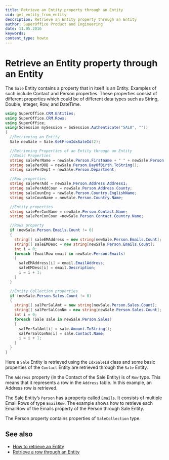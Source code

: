 ```yaml
---
title: Retrieve an Entity property through an Entity
uid: get_entity_from_entity
description: Retrieve an Entity property through an Entity
author: SuperOffice Product and Engineering
date: 11.05.2016
keywords:
content_type: howto
---
```


# Retrieve an Entity property through an Entity

The `Sale` Entity contains a property that in itself is an Entity. Examples of such include Contact and Person properties. These properties consist of different properties which could be of different data types such as String, Double, Integer, Row, and DateTime.

```csharp
using SuperOffice.CRM.Entities;
using SuperOffice.CRM.Rows;
using SuperOffice;
using(SoSession mySession = SoSession.Authenticate("SAL0", ""))
{
  //Retrieving an Entity
  Sale newSale = Sale.GetFromIdxSaleId(2);

  //Retrieving Properties of an Entity through an Entity
  //Basic Properties
  string salePerName = newSale.Person.Firstname + " " + newSale.Person.Lastname;
  string salePerDOB = newSale.Person.DayOfBirth.ToString();
  string salePerDept = newSale.Person.Department;

  //Row properties
  string salePerAdd = newSale.Person.Address.Address1;
  string salePerAddCoun = newSale.Person.Address.County;
  string saleCounEng = newSale.Person.Country.EnglishName;
  string saleCounName = newSale.Person.Country.Name;

  //Entity properties
  string salePerConName = newSale.Person.Contact.Name;
  string salePerConCoun =newSale.Person.Contact.Country.Name;

  //Rows property
  if (newSale.Person.Emails.Count != 0)
  {
    string[] saleEMAddress = new string[newSale.Person.Emails.Count];
    string[] saleEMDesc = new string[newSale.Person.Emails.Count];
    int i = 0;
    foreach (EmailRow email in newSale.Person.Emails)
    {
      saleEMAddress[i] = email.EmailAddress;
      saleEMDesc[i] = email.Description;
      i = i + 1;
    }
  }

  //Entity Collection properties
  if (newSale.Person.Sales.Count != 0)
  {
    string[] salPerSalAmt = new string[newSale.Person.Sales.Count];
    string[] salPerSalConNm = new string[newSale.Person.Sales.Count];
    int i = 0;
    foreach (Sale sale in newSale.Person.Sales)
    {
      salPerSalAmt[i] = sale.Amount.ToString();
      salPerSalConNm[i] = sale.Contact.Name;
      i = i + 1;
    }
  }
}
```

Here a `Sale` Entity is retrieved using the `IdxSaleId` class and some basic properties of the `Contact` Entity are retrieved through the `Sale` Entity.

The `Address` property (in the Contact of the Sale Entity) is of `Row` type. This means that it represents a row in the `Address` table. In this example, an Address row is retrieved.

The Sale Entity’s `Person` has a property called `Emails`. It consists of multiple Email Rows of type `EmailRow`. The example shows how to retrieve each EmailRow of the Emails property of the Person through Sale Entity.

The Person property contains properties of `SaleCollection` type.

## See also

* [How to retrieve an Entity][1]
* [Retrieve a row through an Entity][2]

<!-- Referenced links -->
[1]: get-entity.md
[2]: ../rows/get-row-from-entity.md
